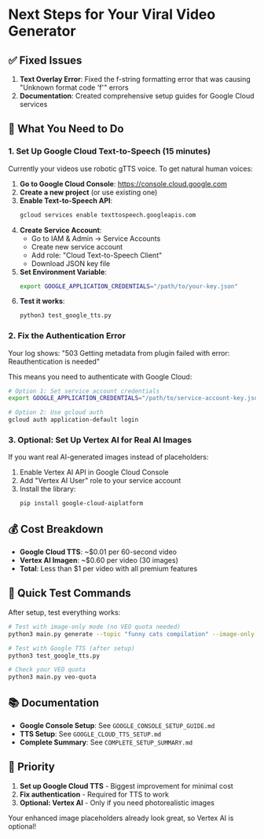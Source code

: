 # Next Steps for Your Viral Video Generator

## ✅ Fixed Issues

1. **Text Overlay Error**: Fixed the f-string formatting error that was causing "Unknown format code 'f'" errors
2. **Documentation**: Created comprehensive setup guides for Google Cloud services

## 🔧 What You Need to Do

### 1. Set Up Google Cloud Text-to-Speech (15 minutes)

Currently your videos use robotic gTTS voice. To get natural human voices:

1. **Go to Google Cloud Console**: https://console.cloud.google.com
2. **Create a new project** (or use existing one)
3. **Enable Text-to-Speech API**:
   ```bash
   gcloud services enable texttospeech.googleapis.com
   ```
4. **Create Service Account**:
   - Go to IAM & Admin → Service Accounts
   - Create new service account
   - Add role: "Cloud Text-to-Speech Client"
   - Download JSON key file
5. **Set Environment Variable**:
   ```bash
   export GOOGLE_APPLICATION_CREDENTIALS="/path/to/your-key.json"
   ```
6. **Test it works**:
   ```bash
   python3 test_google_tts.py
   ```

### 2. Fix the Authentication Error

Your log shows: "503 Getting metadata from plugin failed with error: Reauthentication is needed"

This means you need to authenticate with Google Cloud:

```bash
# Option 1: Set service account credentials
export GOOGLE_APPLICATION_CREDENTIALS="/path/to/service-account-key.json"

# Option 2: Use gcloud auth
gcloud auth application-default login
```

### 3. Optional: Set Up Vertex AI for Real AI Images

If you want real AI-generated images instead of placeholders:

1. Enable Vertex AI API in Google Cloud Console
2. Add "Vertex AI User" role to your service account
3. Install the library:
   ```bash
   pip install google-cloud-aiplatform
   ```

## 💰 Cost Breakdown

- **Google Cloud TTS**: ~$0.01 per 60-second video
- **Vertex AI Imagen**: ~$0.60 per video (30 images)
- **Total**: Less than $1 per video with all premium features

## 🚀 Quick Test Commands

After setup, test everything works:

```bash
# Test with image-only mode (no VEO quota needed)
python3 main.py generate --topic "funny cats compilation" --image-only

# Test with Google TTS (after setup)
python3 test_google_tts.py

# Check your VEO quota
python3 main.py veo-quota
```

## 📚 Documentation

- **Google Console Setup**: See `GOOGLE_CONSOLE_SETUP_GUIDE.md`
- **TTS Setup**: See `GOOGLE_CLOUD_TTS_SETUP.md`
- **Complete Summary**: See `COMPLETE_SETUP_SUMMARY.md`

## 🎯 Priority

1. **Set up Google Cloud TTS** - Biggest improvement for minimal cost
2. **Fix authentication** - Required for TTS to work
3. **Optional: Vertex AI** - Only if you need photorealistic images

Your enhanced image placeholders already look great, so Vertex AI is optional!
